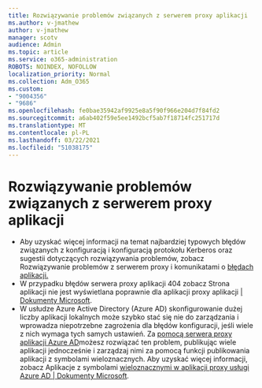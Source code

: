 ```yaml
---
title: Rozwiązywanie problemów związanych z serwerem proxy aplikacji
ms.author: v-jmathew
author: v-jmathew
manager: scotv
audience: Admin
ms.topic: article
ms.service: o365-administration
ROBOTS: NOINDEX, NOFOLLOW
localization_priority: Normal
ms.collection: Adm_O365
ms.custom:
- "9004356"
- "9686"
ms.openlocfilehash: fe0bae35942af9925e8a5f90f966e204d7f84fd2
ms.sourcegitcommit: a6ab402f59e5ee1492bcf5ab7f18714fc251717d
ms.translationtype: MT
ms.contentlocale: pl-PL
ms.lasthandoff: 03/22/2021
ms.locfileid: "51038175"
---
```

# <a name="troubleshoot-errors-related-to-application-proxy"></a>Rozwiązywanie problemów związanych z serwerem proxy aplikacji

- Aby uzyskać więcej informacji na temat najbardziej typowych błędów związanych z konfiguracją i konfiguracją protokołu Kerberos oraz sugestii dotyczących rozwiązywania problemów, zobacz Rozwiązywanie problemów z serwerem proxy i komunikatami o [błędach aplikacji.](https://docs.microsoft.com/azure/active-directory/manage-apps/application-proxy-troubleshoot#kerberos-errors)
- W przypadku błędów serwera proxy aplikacji 404 zobacz Strona aplikacji nie jest wyświetlana poprawnie dla aplikacji proxy aplikacji [| Dokumenty Microsoft](https://docs.microsoft.com/azure/active-directory/manage-apps/application-proxy-page-appearance-broken-problem).
- W usłudze Azure Active Directory (Azure AD) skonfigurowanie dużej liczby aplikacji lokalnych może szybko stać się nie do zarządzania i wprowadza niepotrzebne zagrożenia dla błędów konfiguracji, jeśli wiele z nich wymaga tych samych ustawień. Za [pomocą serwera proxy aplikacji Azure AD](https://docs.microsoft.com/azure/active-directory/manage-apps/application-proxy)możesz rozwiązać ten problem, publikując wiele aplikacji jednocześnie i zarządzaj nimi za pomocą funkcji publikowania aplikacji z symbolami wieloznacznych. Aby uzyskać więcej informacji, zobacz Aplikacje z symbolami [wieloznacznymi w aplikacji proxy usługi Azure AD | Dokumenty Microsoft](https://docs.microsoft.com/azure/active-directory/manage-apps/application-proxy-wildcard).
